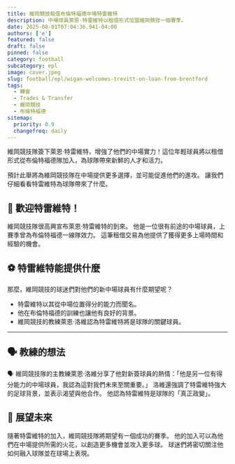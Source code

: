 ```yaml
---
title: 維岡競技租借布倫特福德中場特雷維特
description: 中場球員萊恩·特雷維特以租借形式加盟維岡競技一個賽季。
date: 2025-08-01T07:04:36.941-04:00
authors: ['e']
featured: false
draft: false
pinned: false
category: football
subcategory: epl
image: cover.jpeg
slug: football/epl/wigan-welcomes-trevitt-on-loan-from-brentford
tags:
  - 轉會
  - Trades & Transfer
  - 維岡競技
  - 布倫特福德
sitemap:
  priority: 0.9
  changefreq: daily
---
```


維岡競技隊簽下萊恩·特雷維特，增強了他們的中場實力！這位年輕球員將以租借形式從布倫特福德隊加入，為球隊帶來新鮮的人才和活力。

預計此舉將為維岡競技隊在中場提供更多選擇，並可能促進他們的進攻。 讓我們仔細看看特雷維特為球隊帶來了什麼。

## 🤝 歡迎特雷維特！

維岡競技隊很高興宣布萊恩·特雷維特的到來。 他是一位很有前途的中場球員，上賽季曾為布倫特福德一線隊效力。 這筆租借交易為他提供了獲得更多上場時間和經驗的機會。

## ⚽ 特雷維特能提供什麼

那麼，維岡競技的球迷們對他們的新中場球員有什麼期望呢？

- 特雷維特以其從中場位置得分的能力而聞名。
- 他在布倫特福德的訓練也讓他有良好的背景。
- 維岡競技的教練萊恩·洛維認為特雷維特將是球隊的關鍵球員。

---

## 🗣️ 教練的想法

🗣️ 維岡競技隊的主教練萊恩·洛維分享了他對新簽球員的熱情：「他是另一位有得分能力的中場球員，我認為這對我們未來至關重要。」 洛維還強調了特雷維特強大的足球背景，並表示渴望與他合作。 他認為特雷維特是球隊的「真正政變」。

## 🚀 展望未來

隨著特雷維特的加入，維岡競技隊將期望有一個成功的賽季。 他的加入可以為他們在中場提供所需的火花，以創造更多機會並攻入更多球。 球迷們將密切關注他如何融入球隊並在球場上表現。